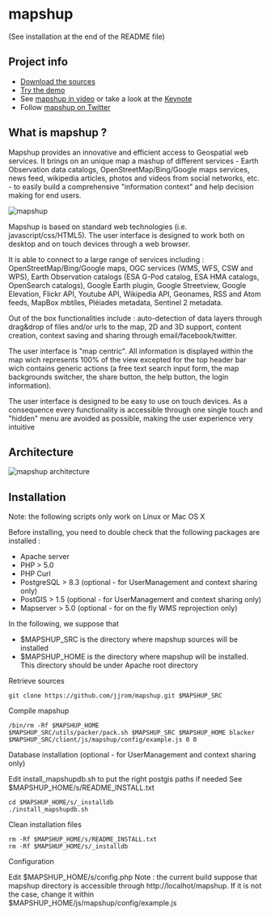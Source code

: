 mapshup
=======
(See installation at the end of the README file)

Project info
------------

* [Download the sources](https://github.com/jjrom/mapshup)
* [Try the demo](http://engine.mapshup.info)
* See [mapshup in video](http://vimeo.com/45164288) or take a look at the [Keynote](https://speakerdeck.com/jjrom/mapshup)
* Follow [mapshup on Twitter](https://twitter.com/mapshup)

What is mapshup ?
-----------------
Mapshup provides an innovative and efficient access to Geospatial web services.
It brings on an unique map a mashup of different services - Earth Observation data catalogs,
OpenStreetMap/Bing/Google maps services, news feed, wikipedia articles, photos and videos from social networks,
etc. - to easily build a comprehensive "information context" and help decision making for end users.

![mapshup](https://raw.github.com/jjrom/mapshup/master/utils/stuff/2012.11.23%20-%20mapshup.004.jpg)

Mapshup is based on standard web technologies  (i.e. javascript/css/HTML5). The user interface is designed to
work both on desktop and on touch devices through a web browser.

It is able to connect to a large range of services including : OpenStreetMap/Bing/Google maps, OGC services
(WMS, WFS, CSW and WPS), Earth Observation catalogs (ESA G-Pod catalog, ESA HMA catalogs, OpenSearch catalogs),
Google Earth plugin, Google Streetview, Google Elevation, Flickr API, Youtube API, Wikipedia API, Geonames,
RSS and Atom feeds, MapBox mbtiles, Pléiades metadata, Sentinel 2 metadata.

Out of the box functionalities include : auto-detection of data layers through drag&drop of files and/or urls to the
map, 2D and 3D support, content creation, context saving and sharing through email/facebook/twitter.

The user interface is "map centric". All information is displayed within the map wich represents 100% of the view
excepted for the top header bar wich contains generic actions (a free text search input form, the map backgrounds
switcher, the share button, the help button, the login information).

The user interface is designed to be easy to use on touch devices. As a consequence every functionality is
accessible through one single touch and "hidden" menu are avoided as possible, making the user experience very
intuitive

Architecture
------------
![mapshup architecture](https://raw.github.com/jjrom/mapshup/master/utils/stuff/2012.11.23%20-%20mapshup.008.jpg)

Installation
------------

Note: the following scripts only work on Linux or Mac OS X

Before installing, you need to double check that the following packages are installed :
* Apache server
* PHP > 5.0
* PHP Curl
* PostgreSQL > 8.3 (optional - for UserManagement and context sharing only)
* PostGIS > 1.5 (optional - for UserManagement and context sharing only)
* Mapserver > 5.0 (optional - for on the fly WMS reprojection only)

In the following, we suppose that
* $MAPSHUP_SRC is the directory where mapshup sources will be installed
* $MAPSHUP_HOME is the directory where mapshup will be installed. This directory should be under Apache root directory

Retrieve sources

    git clone https://github.com/jjrom/mapshup.git $MAPSHUP_SRC
    
Compile mapshup

    /bin/rm -Rf $MAPSHUP_HOME
    $MAPSHUP_SRC/utils/packer/pack.sh $MAPSHUP_SRC $MAPSHUP_HOME blacker $MAPSHUP_SRC/client/js/mapshup/config/example.js 0 0

Database installation (optional - for UserManagement and context sharing only)

Edit install_mapshupdb.sh to put the right postgis paths if needed
See $MAPSHUP_HOME/s/README_INSTALL.txt  
    
    cd $MAPSHUP_HOME/s/_installdb
    ./install_mapshupdb.sh

Clean installation files

    rm -Rf $MAPSHUP_HOME/s/README_INSTALL.txt
    rm -Rf $MAPSHUP_HOME/s/_installdb

Configuration

Edit $MAPSHUP_HOME/s/config.php
Note : the current build suppose that mapshup directory is accessible through http://localhot/mapshup. If it is not the case, change it within $MAPSHUP_HOME/js/mapshup/config/example.js 

